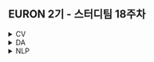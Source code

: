 ## EURON 2기 - 스터디팀 18주차
<details>
<summary>CV</summary>
<div markdown="1">       
  
  <br />
  
| 주차 | 내용             | 발표자                               | 발표자료 |
| ---- | ---------------- | ------------------------------------ | -------- |
| 14   | cs231n 14주차 | 민소연, 안소연 | [📚]()    |
  
  <br />
  
</div>
</details>


<details>
<summary>DA</summary>
<div markdown="1">       

<br />  
  
## 기말고사 휴식기간 입니다. 
  
</div>
</details>


<details>
<summary>NLP</summary>
<div markdown="1">       

| 주차 | 내용             | 발표자                               | 발표자료 |
| ---- | ---------------- | ------------------------------------ | -------- |
| 18    | cs224n 15강     | 황채원, 김나현          | [📚]()    |
| 18    | cs224n 18강     | 김소민, 조서영          | [📚]()    |

## Assignment
  
### 📍 예습과제(~7/4)
  
1️⃣ CS224N **15강, 18강** 2개를 수강하고, 요약 및 정리한 내용을 깃허브에 업로드

2️⃣ (선택) 질문 사항이나 공유하고 싶은 내용 깃허브 issue에 추가
- 과제 제출 방법
    - 레포: (origin) Ewha-Euron/2022-1-Euron-NLP
    - issue 추가
        - 제목: [18주차] 질문 있습니다/~ 내용 공유합니다.
        - label:
            - 강의 내용 중 이해가 잘 되지 않는 부분 `question`
            - 강의에는 없지만 추가로 궁금한 사항 `question`
            - 강의에는 없지만 추가로 공유하고 싶은 내용 `share`

### 예습과제 제출 방법
  
> 해당 파일을 `master` branch에 업로드하신 후 해당 `master`  branch에서  `pull request` 를 진행해주세요.
  
- 과제 제출 방법
    - 레포: (origin) username/2022-1-Euron-Study-Assignments
    - 브랜치: `master`
    - 해당 주차 브랜치에 과제 업로드하고 Pull Request, 이때 label은 `예습과제`
  
### 📍 복습과제(~7/4)

1️⃣ 아래 구글 드라이브에서 ipynb 파일을 다운받아 필사 과제를 진행해주시면 됩니다.
  
  - [Transformer 실습](https://colab.research.google.com/drive/1o8bgEyKykTyRa_XQDrM8H31-G1HgEoYe?usp=sharing)
  
### 복습과제 제출 방법
  
> 해당 파일을 `Week_18` branch에 업로드하신 후 해당 `Week_18`  branch에서  `pull request` 를 진행해주세요.
  
- 과제 제출 방법
    - 레포: (origin) username/2022-1-Euron-Study-Assignments
    - 브랜치: `Week_18`
    - 해당 주차 브랜치에 과제 업로드하고 Pull Request, 이때 label은 `NLP` , `복습과제`
  

## Due
  
📍 **7월 4일**까지 제출합니다.

</div>
</details>
